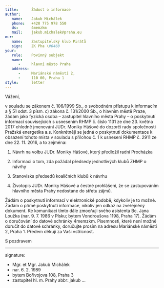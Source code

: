```yaml
---
title:      Žádost o informace
author:
   name:    Jakub Michálek
   phone:   +420 775 978 550
   ds:      4memzkm
   mail:    jakub.michalek@praha.eu
our:
   name:    Zastupitelský klub Pirátů
   sign:    ZK Pha \#6460
your:
   role:    Povinný subjekt
   name:    
      -     hlavní město Praha
   address:
      -     Mariánské náměstí 2,
      -     110 00, Praha 1
style:      letter
---
```


Vážení,

v souladu se zákonem č. 106/1999 Sb., o svobodném přístupu k informacím a § 51 odst. 3 písm. c) zákona č. 131/2000 Sb., o hlavním městě Praze, žádám jako fyzická osoba – zastupitel hlavního města Prahy – o poskytnutí informací souvisejících s usnesením RHMP č. číslo 1131 ze dne 23. května 2017 ohledně jmenování JUDr. Moniky Hášové do dozorčí rady společnosti Pražská energetika a.s. Konkrétněji se jedná o poskytnutí dokumentace k obsazení tohoto místa v souladu s přílohou č. 1 k usnesení RHMP č. 2911 ze dne 22. 11. 2016, a to zejména:

1. Návrh na volbu JUDr. Moniky Hášové, který předložil radní Procházka

2. Informaci o tom, zda požádal předsedy jednotlivých klubů ZHMP o návrhy

3. Stanoviska předsedů koaličních klubů k návrhu 

4. Životopis JUDr. Moniky Hášové a čestné prohlášení, že se zastupováním hlavního města Prahy nedostane do střetu zájmů. 

Žádám o poskytnutí informací v elektronické podobě, kdykoliv je to možné. Žádám o přímé poskytnutí informace, nikoliv jen odkaz na zveřejněný dokument. Ke komunikaci tímto dále zmocňuji svého asistenta Bc. Jana Loužka (nar. 9. 7. 1986 v Písku; bytem Vondroušova 1198, Praha 17). Žádám o doručování do datové schránky 4memzkm. Písemnosti, které není možné doručit do datové schránky, doručujte prosím na adresu Mariánské náměstí 2, Praha 1. Předem děkuji za Vaši vstřícnost.

S pozdravem

---
signature: 
  - Mgr. et Mgr. Jakub Michálek
  - nar. 6. 2. 1989
  - bytem Bořivojova 108, Praha 3
  - zastupitel hl. m. Prahy
abbr:       jakub
...
